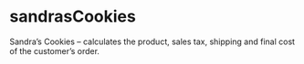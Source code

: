 # sandrasCookies
Sandra’s Cookies – calculates the product, sales tax, shipping and final cost of the customer’s order.
